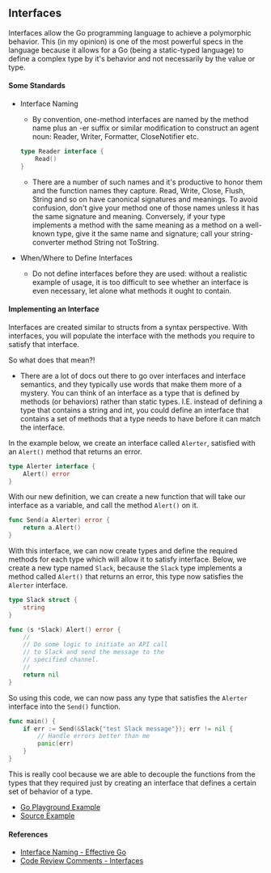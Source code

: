 ## Interfaces
Interfaces allow the Go programming language to achieve a polymorphic behavior.  This (in my opinion) is one of the 
most powerful specs in the language because it allows for a Go (being a static-typed language) to define a 
complex type by it's behavior and not necessarily by the value or type.

#### Some Standards
 - Interface Naming
   - By convention, one-method interfaces are named by the method name plus an -er suffix or similar modification to 
   construct an agent noun: Reader, Writer, Formatter, CloseNotifier etc. 
   ```go 
   type Reader interface { 
       Read()
   }
   ```
   - There are a number of such names and it's productive to honor them and the function names they capture. 
   Read, Write, Close, Flush, String and so on have canonical signatures and meanings. To avoid confusion, don't 
   give your method one of those names unless it has the same signature and meaning. Conversely, if your type 
   implements a method with the same meaning as a method on a well-known type, give it the same name and signature; 
   call your string-converter method String not ToString. 
   
 - When/Where to Define Interfaces
   - Do not define interfaces before they are used: without a realistic example of usage, it is too difficult to see 
   whether an interface is even necessary, let alone what methods it ought to contain.


#### Implementing an Interface
Interfaces are created similar to structs from a syntax perspective. With interfaces, you will populate the interface
with the methods you require to satisfy that interface.  

So what does that mean?!
  * There are a lot of docs out there to go over interfaces and interface semantics, and they typically use words that 
  make them more of a mystery. You can think of an interface as a type that is defined by methods (or behaviors) rather
  than static types. I.E. instead of defining a type that contains a string and int, you could define an interface
  that contains a set of methods that a type needs to have before it can match the interface. 

In the example below, we create an interface called `Alerter`, satisfied with an `Alert()` method that
returns an error.
```go
type Alerter interface {
	Alert() error
}
```

With our new definition, we can create a new function that will take our interface as a variable, and call the
method `Alert()` on it.
```go
func Send(a Alerter) error {
	return a.Alert()
}
```

With this interface, we can now create types and define the required methods for each type which will allow it
to satisfy interface.  Below, we create a new type named `Slack`, because the `Slack` type implements a method called
`Alert()` that returns an error, this type now satisfies the `Alerter` interface. 
```go
type Slack struct {
	string
}

func (s *Slack) Alert() error {
	//
	// Do some logic to initiate an API call 
	// to Slack and send the message to the 
	// specified channel.
	//
	return nil
}
```

So using this code, we can now pass any type that satisfies the `Alerter` interface into the `Send()` function.  
```go
func main() {
	if err := Send(&Slack{"test Slack message"}); err != nil {
		// Handle errors better than me
		panic(err)
	}
}
```

This is really cool because we are able to decouple the functions from the types that they required just by creating
an interface that defines a certain set of behavior of a type.

 - [Go Playground Example](https://play.golang.org/p/6j0kOc3QJAO)
 - [Source Example](https://github.com/josh5276/go-course/blob/master/topics/interfaces/example.go)
 
#### References
 - [Interface Naming - Effective Go](https://golang.org/doc/effective_go.html#interface-names)
 - [Code Review Comments - Interfaces](https://github.com/golang/go/wiki/CodeReviewComments#interfaces)